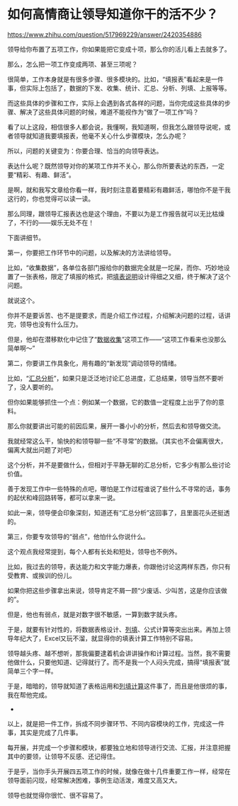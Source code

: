 # 如何高情商让领导知道你干的活不少？

https://www.zhihu.com/question/517969229/answer/2420354886

领导给你布置了五项工作，你如果能把它变成十项，那么你的活儿看上去就多了。

那么，怎么把一项工作变成两项、甚至三项呢？

很简单，工作本身就是有很多步骤、很多模块的。比如，“填报表”看起来是一件事，但实际上包括了，数据的下发、收集、统计、汇总、分析、列填、上报等等。

而这些具体的步骤和工作，实际上会遇到各式各样的问题，当你完成这些具体的步骤、解决了这些具体问题的时候，难道不能视作为“做了一项工作”吗？

看了以上这段，相信很多人都会说，我懂啊，我知道啊，但我怎么跟领导说呢，或者领导就知道我要填报表，他毫不关心什么步骤模块，怎么办呢？

所以，问题的关键变为：你要合理、恰当的向领导表达。

表达什么呢？既然领导对你的某项工作并不关心，那么你所要表达的东西，一定要“精彩、有趣、鲜活”。

是啊，就和我写文章给你看一样，我时刻注意着要精彩有趣鲜活，哪怕你不是干我这行的，你也觉得可以读一读。

那么同理，跟领导汇报表达也是这个理由，不要以为是工作报告就可以无比枯燥了，不行的——娱乐无处不在！

下面讲细节。

第一，你要把工作环节中的问题，以及解决的方法讲给领导。

比如，“收集数据”，各单位各部门报给你的数据完全就是一坨屎，而你、巧妙地设置了一张表格，限定了填报的格式，把[填表说明](https://www.zhihu.com/search?q=%E5%A1%AB%E8%A1%A8%E8%AF%B4%E6%98%8E&search_source=Entity&hybrid_search_source=Entity&hybrid_search_extra=%7B%22sourceType%22%3A%22answer%22%2C%22sourceId%22%3A2420354886%7D)设计得细之又细，终于解决了这个问题。

就说这个。

你并不是要诉苦、也不是提要求，而是介绍工作过程，介绍解决问题的过程，话讲完，领导也没有什么压力。

但是，他却在潜移默化中记住了“[数据收集](https://www.zhihu.com/search?q=%E6%95%B0%E6%8D%AE%E6%94%B6%E9%9B%86&search_source=Entity&hybrid_search_source=Entity&hybrid_search_extra=%7B%22sourceType%22%3A%22answer%22%2C%22sourceId%22%3A2420354886%7D)”这项工作——“这项工作看来也没那么简单啊～”

第二，你要讲工作具象化，用有趣的“新发现”调动领导的情绪。

比如，“[汇总分析](https://www.zhihu.com/search?q=%E6%B1%87%E6%80%BB%E5%88%86%E6%9E%90&search_source=Entity&hybrid_search_source=Entity&hybrid_search_extra=%7B%22sourceType%22%3A%22answer%22%2C%22sourceId%22%3A2420354886%7D)”，如果只是泛泛地讨论汇总进度，汇总结果，领导当然不要听了，没人要听的。

但你如果能够抓住一个点：例如某一个数据，它的数值一定程度上出乎了你的意料。

那么你就要讲出可能的前因后果，展开一番小小的分析，然后去和领导做交流。

我就经常这么干，愉快的和领导聊一些“不寻常”的数据。（其实也不会偏离很大，偏离大就出问题了对吧）

这个分析，并不是要做什么，但相对于平静无聊的汇总分析，它多少有那么些讨论价值。

善于发现工作中一些特殊的点吧，哪怕是工作过程谁说了些什么不寻常的话，事务的起伏和峰回路转等，都可以拿来一说。

如此一来，领导便会印象深刻，知道还有“汇总分析”这回事了，且里面花头还挺透的。

第三，你要专攻领导的“弱点”，他怕什么你说什么。

这个观点我经常提到，每个人都有长处和短处，领导也不例外。

比如，我过去的领导，表达能力和文字能力爆表，你跟他讨论这两样东西，你只有受教育、或挨训的份儿。

如果你把这些步骤拿出来说，领导肯定不屑一顾“少废话、少叫苦，这是你应该做的”。

但是，他也有弱点，就是对数字很不敏感，一算到数字就头疼。

于是，就要有针对性的，将数据表格设计、[列填](https://www.zhihu.com/search?q=%E5%88%97%E5%A1%AB&search_source=Entity&hybrid_search_source=Entity&hybrid_search_extra=%7B%22sourceType%22%3A%22answer%22%2C%22sourceId%22%3A2420354886%7D)、公式计算等突出出来。再加上领导年纪大了，Excel又玩不溜，就显得你的填表计算工作特别不容易。

领导越头疼、越不想听，那我偏要逮着机会讲讲操作和计算过程。当然，我不需要他做什么，只要他知道、记得就行了。而不是我一个人闷头完成，搞得“填报表”就简单三个字一样。

于是，暗暗的，领导就知道了表格运用和[列填计算](https://www.zhihu.com/search?q=%E5%88%97%E5%A1%AB%E8%AE%A1%E7%AE%97&search_source=Entity&hybrid_search_source=Entity&hybrid_search_extra=%7B%22sourceType%22%3A%22answer%22%2C%22sourceId%22%3A2420354886%7D)这件事了，而且是他很烦的事，我在帮他完成。

-

以上，就是把一件工作，拆成不同步骤环节、不同内容模块的工作，完成这一件事，其实是完成了几件事。

每开展，并完成一个步骤和模块，都要独立地和领导进行交流、汇报，并注意把握其中的要领，让领导不反感、还记得住。

于是乎，当你手头开展四五项工作的时候，就像在做十几件重要工作一样，经常在领导面前闪现，经常解决困难，事例生动活泼，难度又高又大。

领导也就觉得你很忙、很不容易了。